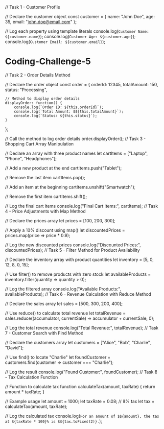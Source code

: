 // Task 1 - Customer Profile

// Declare the customer object
const customer = {
    name: "John Doe",
    age: 35,
    email: "john.doe@email.com"
};

// Log each property using template literals
console.log(`Customer Name: ${customer.name}`);
console.log(`Customer Age: ${customer.age}`);
console.log(`Customer Email: ${customer.email}`);
# Coding-Challenge-5
// Task 2 - Order Details Method

// Declare the order object
const order = {
    orderId: 12345,
    totalAmount: 150,
    status: "Processing",

    // Method to display order details
    displayOrder: function() {
        console.log(`Order ID: ${this.orderId}`);
        console.log(`Total Amount: $${this.totalAmount}`);
        console.log(`Status: ${this.status}`);
    }
};

// Call the method to log order details
order.displayOrder();
// Task 3 - Shopping Cart Array Manipulation

// Declare an array with three product names
let cartItems = ["Laptop", "Phone", "Headphones"];

// Add a new product at the end
cartItems.push("Tablet");

// Remove the last item
cartItems.pop();

// Add an item at the beginning
cartItems.unshift("Smartwatch");

// Remove the first item
cartItems.shift();

// Log the final cart items
console.log("Final Cart Items:", cartItems);
// Task 4 - Price Adjustments with Map Method

// Declare the prices array
let prices = [100, 200, 300];

// Apply a 10% discount using map()
let discountedPrices = prices.map(price => price * 0.9);

// Log the new discounted prices
console.log("Discounted Prices:", discountedPrices);
// Task 5 - Filter Method for Product Availability

// Declare the inventory array with product quantities
let inventory = [5, 0, 12, 8, 0, 15];

// Use filter() to remove products with zero stock
let availableProducts = inventory.filter(quantity => quantity > 0);

// Log the filtered array
console.log("Available Products:", availableProducts);
// Task 6 - Revenue Calculation with Reduce Method

// Declare the sales array
let sales = [500, 300, 200, 400];

// Use reduce() to calculate total revenue
let totalRevenue = sales.reduce((accumulator, currentSale) => accumulator + currentSale, 0);

// Log the total revenue
console.log("Total Revenue:", totalRevenue);
// Task 7 - Customer Search with Find Method

// Declare the customers array
let customers = ["Alice", "Bob", "Charlie", "David"];

// Use find() to locate "Charlie"
let foundCustomer = customers.find(customer => customer === "Charlie");

// Log the result
console.log("Found Customer:", foundCustomer);
// Task 8 - Tax Calculation Function

// Function to calculate tax
function calculateTax(amount, taxRate) {
    return amount * taxRate;
}

// Example usage
let amount = 1000;
let taxRate = 0.08; // 8% tax
let tax = calculateTax(amount, taxRate);

// Log the calculated tax
console.log(`For an amount of $${amount}, the tax at ${taxRate * 100}% is $${tax.toFixed(2)}.`);
